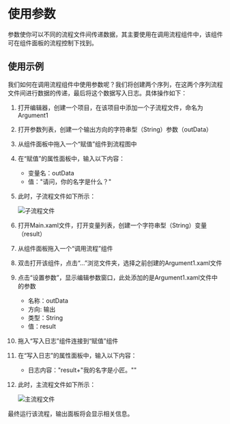 # 使用参数

参数使你可以不同的流程文件间传递数据，其主要使用在调用流程组件中，该组件可在组件面板的流程控制下找到。

## 使用示例
我们如何在调用流程组件中使用参数呢？我们将创建两个序列，在这两个序列流程文件间进行数据的传递，最后将这个数据写入日志。具体操作如下：

1. 打开编辑器，创建一个项目，在该项目中添加一个子流程文件，命名为Argument1

2. 打开参数列表，创建一个输出方向的字符串型（String）参数（outData）

3. 从组件面板中拖入一个“赋值”组件到流程图中

4. 在“赋值”的属性面板中，输入以下内容：
    * 变量名：outData
    * 值："请问，你的名字是什么？"

5. 此时，子流程文件如下所示：
    
    ![子流程文件](https://docimages.blob.core.chinacloudapi.cn/images/Studio/Argument/argument1.xaml.png)

6. 打开Main.xaml文件，打开变量列表，创建一个字符串型（String）变量（result）

7. 从组件面板拖入一个“调用流程”组件

8. 双击打开该组件，点击“...”浏览文件夹，选择之前创建的Argument1.xaml文件

9. 点击“设置参数”，显示编辑参数窗口，此处添加的是Argument1.xaml文件中的参数
    * 名称：outData
    * 方向: 输出
    * 类型：String
    * 值：result

10. 拖入“写入日志”组件连接到“赋值”组件

11. 在“写入日志”的属性面板中，输入以下内容：
    * 日志内容："result+"我的名字是小匠。""

12. 此时，主流程文件如下所示：
    
    ![主流程文件](https://docimages.blob.core.chinacloudapi.cn/images/Studio/Argument/main.xaml.png)

最终运行该流程，输出面板将会显示相关信息。